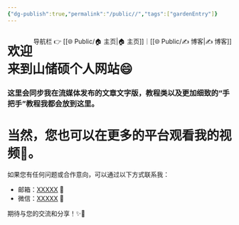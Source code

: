 ```yaml
---
{"dg-publish":true,"permalink":"/public//","tags":["gardenEntry"]}
---
```


<span style="float:right;">

导航栏  👉  [[🌐  Public/🏠 主页\|🏠 主页]]｜[[🌐  Public/✍️ 博客\|✍️ 博客]] 

</span>

# 
# 
# 
# 

# 欢迎来到山储硕个人网站😄
### 这里会同步我在流媒体发布的文章文字版，教程类以及更加细致的“手把手”教程我都会放到这里。
# 当然，您也可以在更多的平台观看我的视频🎥。

如果您有任何问题或合作意向，可以通过以下方式联系我：

- 邮箱：[XXXXX](mailto:example@example.com) 📩
- 微信：[XXXXX](weixin://profile/yourwechatid) 📲

期待与您的交流和分享！✨💬


